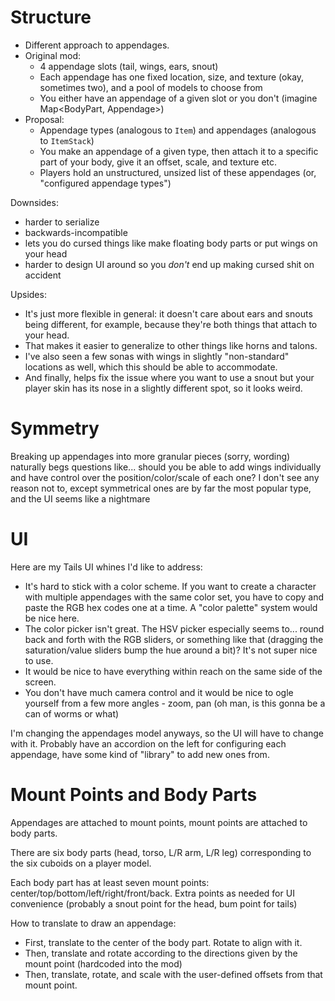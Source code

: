 # Structure

* Different approach to appendages.
* Original mod:
  * 4 appendage slots (tail, wings, ears, snout)
  * Each appendage has one fixed location, size, and texture (okay, sometimes two), and a pool of models to choose from
  * You either have an appendage of a given slot or you don't (imagine Map<BodyPart, Appendage>)
* Proposal:
  * Appendage types (analogous to `Item`) and appendages (analogous to `ItemStack`)
  * You make an appendage of a given type, then attach it to a specific part of your body, give it an offset, scale, and texture etc.
  * Players hold an unstructured, unsized list of these appendages (or, "configured appendage types")

Downsides:

* harder to serialize
* backwards-incompatible
* lets you do cursed things like make floating body parts or put wings on your head
* harder to design UI around so you *don't* end up making cursed shit on accident

Upsides:

* It's just more flexible in general: it doesn't care about ears and snouts being different, for example, because they're both things that attach to your head.
* That makes it easier to generalize to other things like horns and talons.
* I've also seen a few sonas with wings in slightly "non-standard" locations as well, which this should be able to accommodate.
* And finally, helps fix the issue where you want to use a snout but your player skin has its nose in a slightly different spot, so it looks weird.

# Symmetry

Breaking up appendages into more granular pieces (sorry, wording) naturally begs questions like... should you be able to add wings individually and have control over the position/color/scale of each one? I don't see any reason not to, except symmetrical ones are by far the most popular type, and the UI seems like a nightmare

# UI

Here are my Tails UI whines I'd like to address:

* It's hard to stick with a color scheme. If you want to create a character with multiple appendages with the same color set, you have to copy and paste the RGB hex codes one at a time. A "color palette" system would be nice here.
* The color picker isn't great. The HSV picker especially seems to... round back and forth with the RGB sliders, or something like that (dragging the saturation/value sliders bump the hue around a bit)? It's not super nice to use.
* It would be nice to have everything within reach on the same side of the screen.
* You don't have much camera control and it would be nice to ogle yourself from a few more angles - zoom, pan (oh man, is this gonna be a can of worms or what)

I'm changing the appendages model anyways, so the UI will have to change with it. Probably have an accordion on the left for configuring each appendage, have some kind of "library" to add new ones from.

# Mount Points and Body Parts

Appendages are attached to mount points, mount points are attached to body parts. 

There are six body parts (head, torso, L/R arm, L/R leg) corresponding to the six cuboids on a player model.

Each body part has at least seven mount points: center/top/bottom/left/right/front/back. Extra points as needed for UI convenience (probably a snout point for the head, bum point for tails)

How to translate to draw an appendage:

* First, translate to the center of the body part. Rotate to align with it.
* Then, translate and rotate according to the directions given by the mount point (hardcoded into the mod)
* Then, translate, rotate, and scale with the user-defined offsets from that mount point.